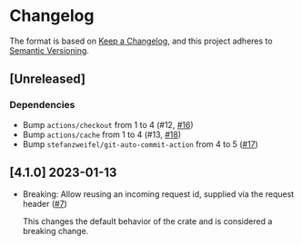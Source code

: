 # Changelog

The format is based on [Keep a Changelog](https://keepachangelog.com/en/1.0.0/),
and this project adheres to [Semantic Versioning](https://semver.org/spec/v2.0.0.html).

## [Unreleased]


### Dependencies
- Bump `actions/checkout` from 1 to 4 (#12, [#16](https://github.com/vbrandl/actix-request-identifier/pull/16))
- Bump `actions/cache` from 1 to 4 (#13, [#18](https://github.com/vbrandl/actix-request-identifier/pull/18))
- Bump `stefanzweifel/git-auto-commit-action` from 4 to 5 ([#17](https://github.com/vbrandl/actix-request-identifier/pull/17))

## [4.1.0] 2023-01-13

* Breaking: Allow reusing an incoming request id, supplied via the request header ([#7])

  This changes the default behavior of the crate and is considered a breaking change.

[#7]: https://github.com/vbrandl/actix-request-identifier/pull/7